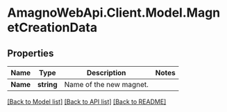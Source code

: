 
# AmagnoWebApi.Client.Model.MagnetCreationData

## Properties

Name | Type | Description | Notes
------------ | ------------- | ------------- | -------------
**Name** | **string** | Name of the new magnet. | 

[[Back to Model list]](../README.md#documentation-for-models)
[[Back to API list]](../README.md#documentation-for-api-endpoints)
[[Back to README]](../README.md)

